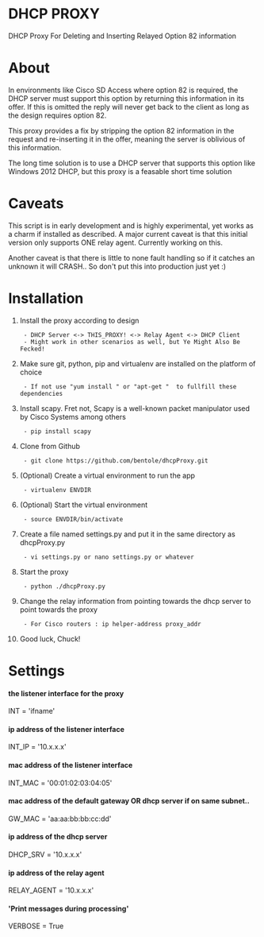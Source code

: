 # DHCP PROXY
DHCP Proxy For Deleting and Inserting Relayed Option 82 information

# About

In environments like Cisco SD Access where option 82 is required, the DHCP server must support this option by 
returning this information in its offer. If this is omitted the reply will never get back
to the client as long as the design requires option 82.

This proxy provides a fix by stripping the option 82 information in the request and
re-inserting it in the offer, meaning the server is oblivious of this information.

The long time solution is to use a DHCP server that supports this option like Windows 2012 DHCP, but 
this proxy is a feasable short time solution

# Caveats

This script is in early development and is highly experimental, yet works as a charm if installed as described.
A major current caveat is that this initial version only supports ONE relay agent. Currently working on this.

Another caveat is that there is little to none fault handling so if it catches an unknown it will CRASH.. So don't put this into production just yet :)

# Installation

1. Install the proxy  according to design

		- DHCP Server <-> THIS_PROXY! <-> Relay Agent <-> DHCP Client
		- Might work in other scenarios as well, but Ye Might Also Be Fecked!

2. Make sure git, python, pip and virtualenv are installed on the platform of choice

		- If not use "yum install " or "apt-get "  to fullfill these dependencies

3. Install scapy. Fret not, Scapy is a well-known packet manipulator used by Cisco Systems among others

		- pip install scapy

4. Clone from Github

		- git clone https://github.com/bentole/dhcpProxy.git

5. (Optional) Create a virtual environment to run the app

		- virtualenv ENVDIR 

6. (Optional) Start the virtual environment

		- source ENVDIR/bin/activate
		
7. Create a file named settings.py and put it in the same directory as dhcpProxy.py

		- vi settings.py or nano settings.py or whatever

8. Start the proxy

		- python ./dhcpProxy.py
		
9. Change the relay information from pointing towards the dhcp server to point towards the proxy

		- For Cisco routers : ip helper-address proxy_addr

10. Good luck, Chuck!

# Settings

#### the listener interface for the proxy
INT = 'ifname' 

#### ip address of the listener interface
INT_IP = '10.x.x.x' 

#### mac address of the listener interface
INT_MAC = '00:01:02:03:04:05' 

#### mac address of the default gateway OR dhcp server if on same subnet..
GW_MAC = 'aa:aa:bb:bb:cc:dd'	

#### ip address of the dhcp server
DHCP_SRV = '10.x.x.x' 

#### ip address of the relay agent
RELAY_AGENT = '10.x.x.x' 

#### 'Print messages during processing'
VERBOSE = True 


